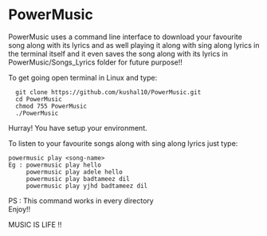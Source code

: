 # PowerMusic
PowerMusic uses a command line interface to download your favourite song along with its lyrics and as well playing it along with sing along lyrics in the terminal itself and it even saves the song along with its lyrics in PowerMusic/Songs_Lyrics folder for future purpose!!


To get going open terminal in Linux and type:
      
      git clone https://github.com/kushal10/PowerMusic.git
      cd PowerMusic
      chmod 755 PowerMusic
      ./PowerMusic

Hurray! You have setup your environment. 

To listen to your favourite songs along with sing along lyrics just type:

    powermusic play <song-name>
    Eg : powermusic play hello
         powermusic play adele hello
         powermusic play badtameez dil
         powermusic play yjhd badtameez dil

PS : This command works in every directory    
Enjoy!!

MUSIC IS LIFE !!
